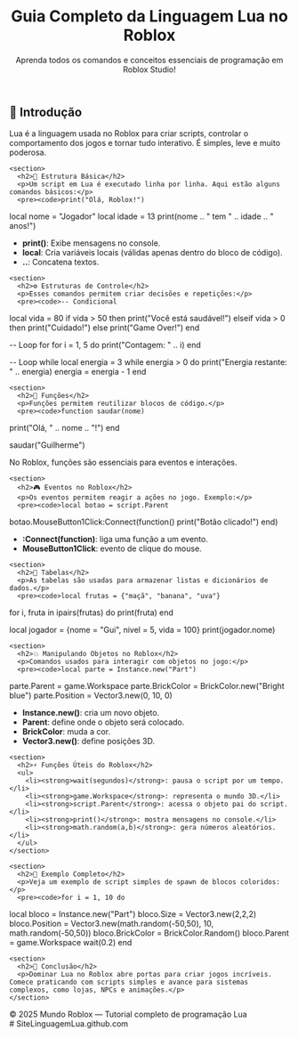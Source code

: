 <!doctype html>
<html lang="pt-BR">
<body>
  <header>
    <h1>Guia Completo da Linguagem Lua no Roblox</h1>
    <p>Aprenda todos os comandos e conceitos essenciais de programação em Roblox Studio!</p>
  </header>

  <main>
    <section>
      <h2>🌟 Introdução</h2>
      <p>Lua é a linguagem usada no Roblox para criar scripts, controlar o comportamento dos jogos e tornar tudo interativo. É simples, leve e muito poderosa.</p>
    </section>

    <section>
      <h2>🧱 Estrutura Básica</h2>
      <p>Um script em Lua é executado linha por linha. Aqui estão alguns comandos básicos:</p>
      <pre><code>print("Olá, Roblox!")
local nome = "Jogador"
local idade = 13
print(nome .. " tem " .. idade .. " anos!")</code></pre>
      <ul>
        <li><strong>print()</strong>: Exibe mensagens no console.</li>
        <li><strong>local</strong>: Cria variáveis locais (válidas apenas dentro do bloco de código).</li>
        <li><strong>..</strong>: Concatena textos.</li>
      </ul>
    </section>

    <section>
      <h2>⚙️ Estruturas de Controle</h2>
      <p>Esses comandos permitem criar decisões e repetições:</p>
      <pre><code>-- Condicional
local vida = 80
if vida > 50 then
  print("Você está saudável!")
elseif vida > 0 then
  print("Cuidado!")
else
  print("Game Over!")
end

-- Loop for
for i = 1, 5 do
  print("Contagem: " .. i)
end

-- Loop while
local energia = 3
while energia > 0 do
  print("Energia restante: " .. energia)
  energia = energia - 1
end</code></pre>
    </section>

    <section>
      <h2>🔁 Funções</h2>
      <p>Funções permitem reutilizar blocos de código.</p>
      <pre><code>function saudar(nome)
  print("Olá, " .. nome .. "!")
end

saudar("Guilherme")</code></pre>
      <p>No Roblox, funções são essenciais para eventos e interações.</p>
    </section>

    <section>
      <h2>🎮 Eventos no Roblox</h2>
      <p>Os eventos permitem reagir a ações no jogo. Exemplo:</p>
      <pre><code>local botao = script.Parent
botao.MouseButton1Click:Connect(function()
  print("Botão clicado!")
end)</code></pre>
      <ul>
        <li><strong>:Connect(function)</strong>: liga uma função a um evento.</li>
        <li><strong>MouseButton1Click</strong>: evento de clique do mouse.</li>
      </ul>
    </section>

    <section>
      <h2>🧩 Tabelas</h2>
      <p>As tabelas são usadas para armazenar listas e dicionários de dados.</p>
      <pre><code>local frutas = {"maçã", "banana", "uva"}
for i, fruta in ipairs(frutas) do
  print(fruta)
end

local jogador = {nome = "Gui", nivel = 5, vida = 100}
print(jogador.nome)</code></pre>
    </section>

    <section>
      <h2>💥 Manipulando Objetos no Roblox</h2>
      <p>Comandos usados para interagir com objetos no jogo:</p>
      <pre><code>local parte = Instance.new("Part")
parte.Parent = game.Workspace
parte.BrickColor = BrickColor.new("Bright blue")
parte.Position = Vector3.new(0, 10, 0)</code></pre>
      <ul>
        <li><strong>Instance.new()</strong>: cria um novo objeto.</li>
        <li><strong>Parent</strong>: define onde o objeto será colocado.</li>
        <li><strong>BrickColor</strong>: muda a cor.</li>
        <li><strong>Vector3.new()</strong>: define posições 3D.</li>
      </ul>
    </section>

    <section>
      <h2>⚡ Funções Úteis do Roblox</h2>
      <ul>
        <li><strong>wait(segundos)</strong>: pausa o script por um tempo.</li>
        <li><strong>game.Workspace</strong>: representa o mundo 3D.</li>
        <li><strong>script.Parent</strong>: acessa o objeto pai do script.</li>
        <li><strong>print()</strong>: mostra mensagens no console.</li>
        <li><strong>math.random(a,b)</strong>: gera números aleatórios.</li>
      </ul>
    </section>

    <section>
      <h2>🚀 Exemplo Completo</h2>
      <p>Veja um exemplo de script simples de spawn de blocos coloridos:</p>
      <pre><code>for i = 1, 10 do
  local bloco = Instance.new("Part")
  bloco.Size = Vector3.new(2,2,2)
  bloco.Position = Vector3.new(math.random(-50,50), 10, math.random(-50,50))
  bloco.BrickColor = BrickColor.Random()
  bloco.Parent = game.Workspace
  wait(0.2)
end</code></pre>
    </section>

    <section>
      <h2>🧠 Conclusão</h2>
      <p>Dominar Lua no Roblox abre portas para criar jogos incríveis. Comece praticando com scripts simples e avance para sistemas complexos, como lojas, NPCs e animações.</p>
    </section>
  </main>

  <footer>
    © 2025 Mundo Roblox — Tutorial completo de programação Lua
  </footer>
</body>
</html># SiteLinguagemLua.github.com
